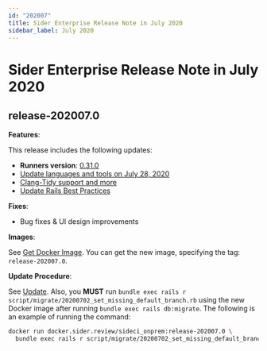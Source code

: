 ```yaml
---
id: "202007"
title: Sider Enterprise Release Note in July 2020
sidebar_label: July 2020
---
```


# Sider Enterprise Release Note in July 2020

## release-202007.0

**Features**:

This release includes the following updates:

- **Runners version**: [0.31.0](https://github.com/sider/runners/releases/tag/0.31.0)
- [Update languages and tools on July 28, 2020](../../news/2020.md#update-languages-and-tools-on-july-28-2020)
- [Clang-Tidy support and more](../../news/2020.md#clang-tidy-support-and-more)
- [Update Rails Best Practices](../../news/2020.md#update-rails-best-practices)

**Fixes**:

- Bug fixes & UI design improvements

**Images**:

See [Get Docker Image](../installation.md#get-docker-image). You can get the new image, specifying the tag: `release-202007.0`.

**Update Procedure**:

See [Update](../updating.md). Also, you **MUST** run `bundle exec rails r script/migrate/20200702_set_missing_default_branch.rb` using the new Docker image after running `bundle exec rails db:migrate`. The following is an example of running the command:

```bash
docker run docker.sider.review/sideci_onprem:release-202007.0 \
  bundle exec rails r script/migrate/20200702_set_missing_default_branch.rb
```
